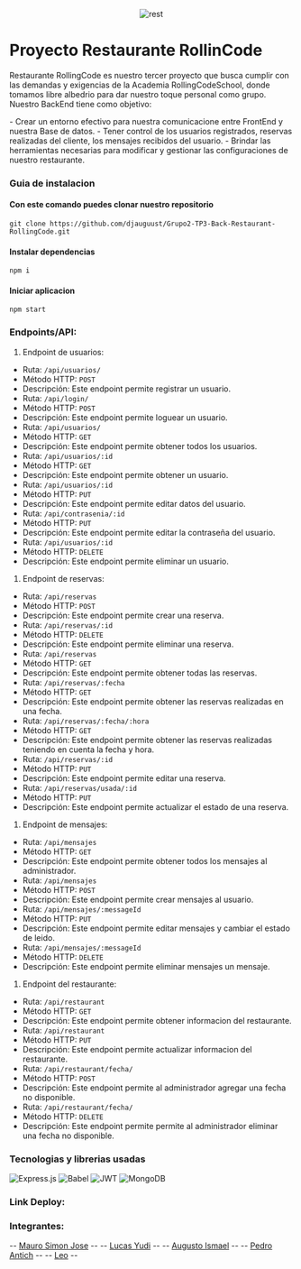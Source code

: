 <p align="center">
  <img src="https://live.staticflickr.com/65535/53174557368_553ef84886_n.jpg" alt="rest" title="rest">
</p> 

# Proyecto Restaurante RollinCode

<p>
Restaurante RollingCode es nuestro tercer proyecto que busca cumplir con las demandas y exigencias de la Academia RollingCodeSchool, donde tomamos libre albedrio para dar nuestro toque personal como grupo. Nuestro BackEnd tiene como objetivo:
</p>
- Crear un entorno efectivo para nuestra comunicacione entre FrontEnd y nuestra Base de datos.
- Tener control de los usuarios registrados, reservas realizadas del cliente, los mensajes recibidos del usuario.
- Brindar las herramientas necesarias para modificar y gestionar las configuraciones de nuestro restaurante.

### Guia de instalacion
#### Con este comando puedes clonar nuestro repositorio
`git clone https://github.com/djauguust/Grupo2-TP3-Back-Restaurant-RollingCode.git`

#### Instalar dependencias
`npm i`

#### Iniciar aplicacion
`npm start`

### Endpoints/API:
1. Endpoint de usuarios:
- Ruta: `/api/usuarios/`
 - Método HTTP: `POST`
 - Descripción: Este endpoint permite registrar un usuario.
- Ruta: `/api/login/`
 - Método HTTP: `POST`
 - Descripción: Este endpoint permite loguear un usuario.
- Ruta: `/api/usuarios/`
 - Método HTTP: `GET`
 - Descripción: Este endpoint permite obtener todos los usuarios.
- Ruta: `/api/usuarios/:id`
 - Método HTTP: `GET`
 - Descripción: Este endpoint permite obtener un usuario.
- Ruta: `/api/usuarios/:id`
 - Método HTTP: `PUT`
 - Descripción: Este endpoint permite editar datos del usuario.
- Ruta: `/api/contrasenia/:id`
 - Método HTTP: `PUT`
 - Descripción: Este endpoint permite editar la contraseña del usuario.
- Ruta: `/api/usuarios/:id`
 - Método HTTP: `DELETE`
 - Descripción: Este endpoint permite eliminar un usuario.
1. Endpoint de reservas:
- Ruta: `/api/reservas`
 - Método HTTP: `POST`
 - Descripción: Este endpoint permite crear una reserva.
- Ruta: `/api/reservas/:id`
 - Método HTTP: `DELETE`
 - Descripción: Este endpoint permite eliminar una reserva.
- Ruta: `/api/reservas`
 - Método HTTP: `GET`
 - Descripción: Este endpoint permite obtener todas las reservas.
- Ruta: `/api/reservas/:fecha`
 - Método HTTP: `GET`
 - Descripción: Este endpoint permite obtener las reservas realizadas en una fecha.
- Ruta: `/api/reservas/:fecha/:hora`
 - Método HTTP: `GET`
 - Descripción: Este endpoint permite obtener las reservas realizadas teniendo en cuenta la fecha y hora.
- Ruta: `/api/reservas/:id`
 - Método HTTP: `PUT`
 - Descripción: Este endpoint permite editar una reserva.
- Ruta: `/api/reservas/usada/:id`
 - Método HTTP: `PUT`
 - Descripción: Este endpoint permite actualizar el estado de una reserva.
1. Endpoint de mensajes:
- Ruta: `/api/mensajes`
 - Método HTTP: `GET`
 - Descripción: Este endpoint permite obtener todos los mensajes al administrador.
- Ruta: `/api/mensajes`
 - Método HTTP: `POST`
 - Descripción: Este endpoint permite crear mensajes al usuario.
- Ruta: `/api/mensajes/:messageId`
 - Método HTTP: `PUT`
 - Descripción: Este endpoint permite editar mensajes y cambiar el estado de leido.
- Ruta: `/api/mensajes/:messageId`
 - Método HTTP: `DELETE`
 - Descripción: Este endpoint permite eliminar mensajes un mensaje.
1. Endpoint del restaurante:
- Ruta: `/api/restaurant`
 - Método HTTP: `GET`
 - Descripción: Este endpoint permite obtener informacion del restaurante.
- Ruta: `/api/restaurant`
 - Método HTTP: `PUT`
 - Descripción: Este endpoint permite actualizar informacion del restaurante.
- Ruta: `/api/restaurant/fecha/`
 - Método HTTP: `POST`
 - Descripción: Este endpoint permite al administrador agregar una fecha no disponible.
- Ruta: `/api/restaurant/fecha/`
 - Método HTTP: `DELETE`
 - Descripción: Este endpoint permite permite al administrador eliminar una fecha no disponible.

### Tecnologias y librerias usadas
![Express.js](https://img.shields.io/badge/express.js-%23404d59.svg?style=for-the-badge&logo=express&logoColor=%2361DAFB) ![Babel](https://img.shields.io/badge/Babel-F9DC3e?style=for-the-badge&logo=babel&logoColor=black) ![JWT](https://img.shields.io/badge/JWT-black?style=for-the-badge&logo=JSON%20web%20tokens) ![MongoDB](https://img.shields.io/badge/MongoDB-%234ea94b.svg?style=for-the-badge&logo=mongodb&logoColor=white)

### Link Deploy:

### Integrantes:
-- [Mauro Simon Jose](http://github.com/MauroSJ "Mauro Simon Jose") --
-- [Lucas Yudi](http://github.com/Yudi454 "Lucas Yudi") --
-- [Augusto Ismael](http://github.com/djauguust "Augusto Ismael") --
-- [Pedro Antich](http://github.com/PedroAntich "Pedro Antich") --
-- [Leo](http://github.com/LeoAc92 "Leo") --
